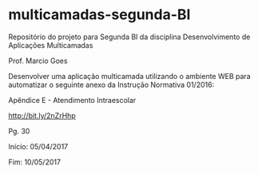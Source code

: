 # multicamadas-segunda-BI
Repositório do projeto para Segunda BI da disciplina Desenvolvimento de Aplicações Multicamadas

Prof. Marcio Goes

Desenvolver uma aplicação multicamada utilizando o ambiente WEB para automatizar o seguinte anexo da Instrução Normativa 01/2016:

Apêndice E - Atendimento Intraescolar

http://bit.ly/2nZrHhp

Pg. 30

Início: 05/04/2017

Fim: 10/05/2017
